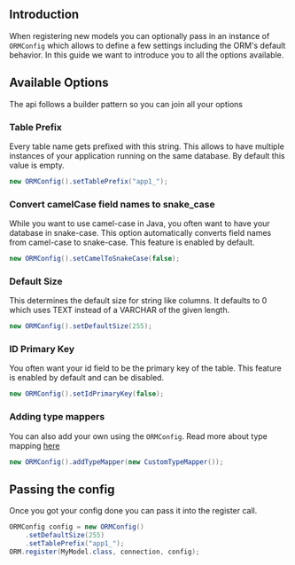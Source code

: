 ## Introduction
When registering new models you can optionally pass in an instance of `ORMConfig` which allows to define a few settings including the ORM's default behavior. In this guide we want to introduce you to all the options available.

## Available Options
The api follows a builder pattern so you can join all your options

### Table Prefix
Every table name gets prefixed with this string. This allows to have multiple instances of your application running on the same database. By default this value is empty.
```java
new ORMConfig().setTablePrefix("app1_");
```

### Convert camelCase field names to snake_case
While you want to use camel-case in Java, you often want to have your database in snake-case. This option automatically converts field names from camel-case to snake-case. This feature is enabled by default.
```java
new ORMConfig().setCamelToSnakeCase(false);
```

### Default Size
This determines the default size for string like columns. It defaults to 0 which uses TEXT instead of a VARCHAR of the given length.
```java
new ORMConfig().setDefaultSize(255);
```

### ID Primary Key
You often want your id field to be the primary key of the table. This feature is enabled by default and can be disabled.
```java
new ORMConfig().setIdPrimaryKey(false);
```

### Adding type mappers
You can also add your own using the `ORMConfig`. Read more about type mapping [here](/docs/orm/type-mapping)
```java
new ORMConfig().addTypeMapper(new CustomTypeMapper());
```

## Passing the config
Once you got your config done you can pass it into the register call.
```java
ORMConfig config = new ORMConfig()
    .setDefaultSize(255)
    .setTablePrefix("app1_");
ORM.register(MyModel.class, connection, config);
```